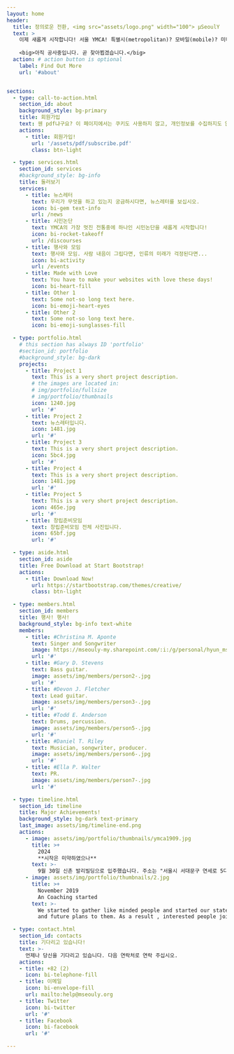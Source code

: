 ```yaml
---
layout: home
header:
  title: 정의로운 전환, <img src="assets/logo.png" width="100"> μSeoulY
  text: >
    이제 새롭게 시작합니다! 서울 YMCA! 특별시(metropolitan)? 모바일(mobile)? 미디어(media)? 누군가는 이건 메시지(message)라면서요? 수학(mathematics) -- 이 말은 제자라는 뜻의 <b>μαθηματικοι</b>에서 나왔다죠? 이건 무시하세요. 그리스어 잘 찍히는지 보려고...<br /><br />
    
    <big>아직 공사중입니다. 곧 찾아뵙겠습니다.</big> 
  action: # action button is optional
    label: Find Out More
    url: '#about'


sections:
  - type: call-to-action.html
    section_id: about
    background_style: bg-primary
    title: 회원가입
    text: 웬 pdf냐구요? 이 페이지에서는 쿠키도 사용하지 않고, 개인정보를 수집하지도 않습니다. pdf 받아서 뭘 할까 하시는 분들은 대부분의 pdf 뷰어에서는 양식 채우기를 지원합니다. 그런게 뭔지 모르겠으면, 카카오톡 등에서 여셔도 됩니다. 조금 불편하게 해 보죠. 내용을 채워서 다음으로 보내 주세요<br /><br /><big>help@mseouly.org</big><br /><br /><big>이제 시작입니다. 가입해 주십시오.</big>
    actions:
      - title: 회원가입!
        url: '/assets/pdf/subscribe.pdf'
        class: btn-light

  - type: services.html
    section_id: services
    #background_style: bg-info
    title: 둘러보기
    services:
      - title: 뉴스레터
        text: 우리가 무엇을 하고 있는지 궁금하시다면, 뉴스레터를 보십시오.
        icon: bi-gem text-info
        url: /news
      - title: 시민논단
        text: YMCA의 가장 멋진 전통중에 하나인 시민논단을 새롭게 시작합니다!
        icon: bi-rocket-takeoff
        url: /discourses
      - title: 행사와 모임
        text: 행사와 모임. 사람 내음이 그립다면, 인류의 미래가 걱정된다면...
        icon: bi-activity
        url: /events
      - title: Made with Love
        text: You have to make your websites with love these days!
        icon: bi-heart-fill
      - title: Other 1
        text: Some not-so long text here.
        icon: bi-emoji-heart-eyes
      - title: Other 2
        text: Some not-so long text here.
        icon: bi-emoji-sunglasses-fill

  - type: portfolio.html
    # this section has always ID 'portfolio'
    #section_id: portfolio
    #background_style: bg-dark
    projects:
      - title: Project 1
        text: This is a very short project description.
        # the images are located in:
        # img/portfolio/fullsize
        # img/portfolio/thumbnails
        icon: 1240.jpg
        url: '#'
      - title: Project 2
        text: 뉴스레터입니다.
        icon: 1481.jpg
        url: '#'
      - title: Project 3
        text: This is a very short project description.
        icon: 5bc4.jpg
        url: '#'
      - title: Project 4
        text: This is a very short project description.
        icon: 1481.jpg
        url: '#'
      - title: Project 5
        text: This is a very short project description.
        icon: 465e.jpg
        url: '#'
      - title: 창립준비모임
        text: 창립준비모임 전체 사진입니다.
        icon: 65bf.jpg
        url: '#'

  - type: aside.html
    section_id: aside
    title: Free Download at Start Bootstrap!
    actions:
      - title: Download Now!
        url: https://startbootstrap.com/themes/creative/
        class: btn-light

  - type: members.html
    section_id: members
    title: 행사! 행사!
    background_style: bg-info text-white
    members:
      - title: #Christina M. Aponte
        text: Singer and Songwriter
        image: https://mseouly-my.sharepoint.com/:i:/g/personal/hyun_mseouly_org/ESHVvTtzmVdJk-F2NLWuPkkBhw0sOxMsmo-kVa8IqnUaBQ?e=Xoz9nh #assets/img/members/person1-.jpg
        url: '#'
      - title: #Gary D. Stevens
        text: Bass guitar.
        image: assets/img/members/person2-.jpg
        url: '#'
      - title: #Devon J. Fletcher
        text: Lead guitar.
        image: assets/img/members/person3-.jpg
        url: '#'
      - title: #Todd E. Anderson
        text: Drums, percussion.
        image: assets/img/members/person5-.jpg
        url: '#'
      - title: #Daniel T. Riley
        text: Musician, songwriter, producer.
        image: assets/img/members/person6-.jpg
        url: '#'
      - title: #Ella P. Walter
        text: PR.
        image: assets/img/members/person7-.jpg
        url: '#'

  - type: timeline.html
    section_id: timeline
    title: Major Achievements!
    background_style: bg-dark text-primary
    last_image: assets/img/timeline-end.png
    actions:
      - image: assets/img/portfolio/thumbnails/ymca1909.jpg
        title: >+
          2024
          **시작은 미약하였으나**
        text: >-
          9월 30일 신촌 발리빌딩으로 입주했습니다. 주소는 "서울시 서대문구 연세로 5다길 22-3 발리빌딩 5층"
      - image: assets/img/portfolio/thumbnails/2.jpg
        title: >+
          November 2019
          An Coaching started
        text: >-
          We started to gather like minded people and started our stategies
          and future plans to them. As a result , interested people joined us!

  - type: contact.html
    section_id: contacts
    title: 기다리고 있습니다!
    text: >-
      언제나 당신을 기다리고 있습니다. 다음 연락처로 연락 주십시오.
    actions:
    - title: +82 (2)
      icon: bi-telephone-fill
    - title: 이메일
      icon: bi-envelope-fill
      url: mailto:help@mseouly.org
    - title: Twitter
      icon: bi-twitter
      url: '#'
    - title: Facebook
      icon: bi-facebook
      url: '#'

---
```

